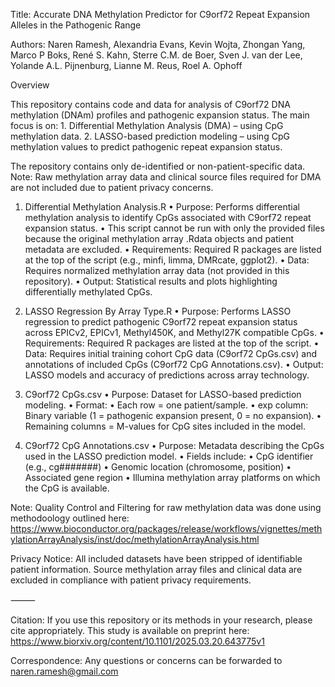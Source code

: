 Title: Accurate DNA Methylation Predictor for C9orf72 Repeat Expansion Alleles in the Pathogenic Range 

Authors: Naren Ramesh, Alexandria Evans, Kevin Wojta, Zhongan Yang, Marco P Boks, René S. Kahn, Sterre C.M. de Boer, Sven J. van der Lee, Yolande A.L. Pijnenburg, Lianne M. Reus, Roel A. Ophoff

Overview

This repository contains code and data for analysis of C9orf72 DNA methylation (DNAm) profiles and pathogenic expansion status. The main focus is on:
	1.	Differential Methylation Analysis (DMA) – using CpG methylation data.
	2.	LASSO-based prediction modeling – using CpG methylation values to predict pathogenic repeat expansion status.

The repository contains only de-identified or non-patient-specific data.
Note: Raw methylation array data and clinical source files required for DMA are not included due to patient privacy concerns.

1. Differential Methylation Analysis.R
	•	Purpose: Performs differential methylation analysis to identify CpGs associated with C9orf72 repeat expansion status.
	  •	This script cannot be run with only the provided files because the original methylation array .Rdata objects and patient metadata are excluded.
	•	Requirements: Required R packages are listed at the top of the script (e.g., minfi, limma, DMRcate, ggplot2).
	•	Data: Requires normalized methylation array data (not provided in this repository).
	•	Output: Statistical results and plots highlighting differentially methylated CpGs.

3. LASSO Regression By Array Type.R
	•	Purpose: Performs LASSO regression to predict pathogenic C9orf72 repeat expansion status across EPICv2, EPICv1, Methyl450K, and Methyl27K compatible CpGs.
	•	Requirements: Required R packages are listed at the top of the script.
	•	Data: Requires initial training cohort CpG data (C9orf72 CpGs.csv) and annotations of included CpGs (C9orf72 CpG Annotations.csv).
	•	Output: LASSO models and accuracy of predictions across array technology.

4. C9orf72 CpGs.csv
	•	Purpose: Dataset for LASSO-based prediction modeling.
	•	Format:
  	•	Each row = one patient/sample.
  	•	exp column: Binary variable (1 = pathogenic expansion present, 0 = no expansion).
  	•	Remaining columns = M-values for CpG sites included in the model.
   
5. C9orf72 CpG Annotations.csv
	•	Purpose: Metadata describing the CpGs used in the LASSO prediction model.
	•	Fields include:
  	•	CpG identifier (e.g., cg#######)
  	•	Genomic location (chromosome, position)
  	•	Associated gene region
  	•	Illumina methylation array platforms on which the CpG is available.

Note: Quality Control and Filtering for raw methylation data was done using methodoology outlined here: 
https://www.bioconductor.org/packages/release/workflows/vignettes/methylationArrayAnalysis/inst/doc/methylationArrayAnalysis.html

Privacy Notice:
All included datasets have been stripped of identifiable patient information.
Source methylation array files and clinical data are excluded in compliance with patient privacy requirements.

⸻

Citation:
If you use this repository or its methods in your research, please cite appropriately. This study is available on preprint here:
https://www.biorxiv.org/content/10.1101/2025.03.20.643775v1

Correspondence:
Any questions or concerns can be forwarded to naren.ramesh@gmail.com
